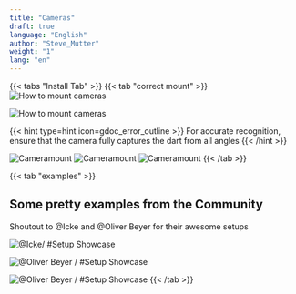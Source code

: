 ```yaml
---
title: "Cameras"
draft: true
language: "English"
author: "Steve_Mutter"
weight: "1"
lang: "en"
---
```



[comment]: <> (Fact Check)

{{< tabs "Install Tab" >}}
{{< tab "correct mount" >}}
![How to mount cameras](/camera-mount/images/camera_mount_final.png)

![How to mount cameras](/camera-mount/images/camera_mount_side.png)

{{< hint type=hint icon=gdoc_error_outline >}}
For accurate recognition, ensure that the camera fully captures the dart from all angles
{{< /hint >}}


![Cameramount](/camera-mount/images/dartboard_arrow_ex_1.png) 
![Cameramount](/camera-mount/images/dartboard_arrow_ex_2.png)
![Cameramount](/camera-mount/images/dartboard_arrow_ex_3.png)
{{< /tab >}}

{{< tab "examples" >}}
## Some pretty examples from the Community

[comment]: <> (Ask for Permission to use the Images from @Icke and @Oliver Beyer via Discord DM / No Response yet)
[comment]: <> (@Oliver Beyer has consented to the use of his images)
[comment]: <> (@Icke has consented to the use of his images)

Shoutout to @Icke and @Oliver Beyer for their awesome setups

![@Icke/ #Setup Showcase](/camera-mount/images/camera_mount_example_1.jpg)

![@Oliver Beyer / #Setup Showcase](/camera-mount/images/camera_mount_example_2.jpg)

![@Oliver Beyer / #Setup Showcase](/camera-mount/images/camera_mount_example_3.jpg)
{{< /tab >}}